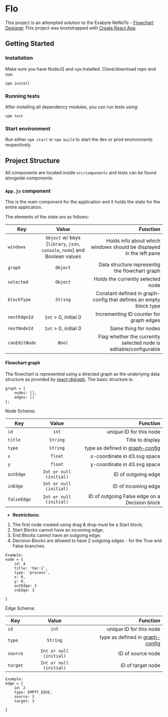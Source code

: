 # Flo

This project is an attempted solution to the Exabyte ReWoTe - [Flowchart Designer](https://github.com/Exabyte-io/rewotes/blob/master/Flowchart-Designer.md)
This project was bootstrapped with [Create React App](https://github.com/facebookincubator/create-react-app).

## Getting Started

### Installation
Make sure you have NodeJS and `npm` installed. Clone/download repo and run:
```
npm install
```
### Running tests
After installing all dependency modules, you can run tests using:
```
npm test
```
### Start environment
Run either `npm start` or `npm build` to start the dev or prod environments respectively.

## Project Structure
All components are located inside `src/components` and tests can be found alongside components.


### `App.js` component
This is the main component for the application and it holds the state for the entire application.

The elements of the state are as follows:

| Key           | Value           | Function  |
| ------------- |:-------------:| -----:|
| `windows`      | `Object` w/ keys [`library`, `json`, `console`, `node`] and Boolean values | Holds info about which windows should be displayed in the left pane |
| `graph`      | `Object`      |   Data structure representig the flowchart graph |
| `selected` | `Object`      |    Holds the currently selected node |
| `blockType` | `String` | Constant defined in graph-config that defines an empty block type|
|`nextEdgeId`| `Int` > 0, initial 0| Incrementing ID counter for graph edges |
|`nextNodeId`| `Int` > 0, initial 0| Same thing for nodes |
|`canEditNode`| `Bool` | Flag whether the currently selected node is editable/configurable |

#### Flowchart graph
The flowchart is represented using a directed graph as the underlying data structure as provided by [react-digraph](https://github.com/uber/react-digraph). The basic structure is:
```
graph = {
    nodes: [],
    edges: []
};
```
Node Schema:

| Key           | Value           | Function  |
| ------------- |:-------------:| -----:|
|`id`| `int` | unique ID for this node|
|`title`| `String` | Title to display |
|`type`| `String` | type as defined in [graph-config](https://github.com/martoio/exabyte-flo/blob/master/src/components/Flowchart/graph-config.js) |
|`x`| `float` | x-coordinate in d3.svg space |
|`y`| `float` | y-coordinate in d3.svg space |
|`outEdge`| `Int or null (initial)` | ID of outgoing edge |
|`inEdge`| `Int or null (initial)` | ID of incoming edge |
|`falseEdge`|`Int or null (initial)`| ID of outgoing False edge on a Decision block|

- **Restrictions**:
1. The first node created using drag & drop must be a Start block;
2. Start Blocks cannot have an incoming edge;
3. End Blocks cannot have an outgoing edge;
4. Decision Blocks are allowed to have 2 outgoing edges - for the True and False branches.

```
Example:
node = {
	id: 4
    title: 'Var-1',
    type: 'process',
    x: 0,
    y: 0,
    outEdge: 2
    inEdge: 3

}
```
Edge Schema:

| Key           | Value           | Function  |
| ------------- |:-------------:| -----:|
|`id`| `int` | unique ID for this node|
|`type`| `String` | type as defined in [graph-config](https://github.com/martoio/exabyte-flo/blob/master/src/components/Flowchart/graph-config.js) |
|`source`| `Int or null (initial)` | ID of source node |
|`target`| `Int or null (initial)` | ID of target node |


```
Example:
edge = {
	id: 2
    type: EMPTY_EDGE,
    source: 2
    target: 3

}
```